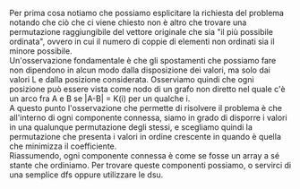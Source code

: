 Per prima cosa notiamo che possiamo esplicitare la richiesta del problema notando
che ciò che ci viene chiesto non è altro che trovare una permutazione raggiungibile
del vettore originale che sia "il più possibile ordinata", ovvero in cui il numero
di coppie di elementi non ordinati sia il minore possibile.<br />
Un'osservazione fondamentale è che gli spostamenti che possiamo fare non dipendono in
alcun modo dalla disposizione dei valori, ma solo dai valori L e dalla posizione considerata.
Osserviamo quindi che ogni posizione può essere vista come nodo di un grafo non diretto nel
quale c'è un arco fra A e B se |A-B| = K(i) per un qualche i.<br />
A questo punto l'osservazione che permette di risolvere il problema è che all'interno di ogni
componente connessa, siamo in grado di disporre i valori in una qualunque permutazione degli stessi,
e scegliamo quindi la permutazione che presenta i valori in ordine crescente in quando è quella che
minimizza il coefficiente.<br />
Riassumendo, ogni componente connessa è come se fosse un array a sé stante che ordiniamo.
Per trovare queste componenti possiamo, o servirci di una semplice dfs oppure utilizzare le dsu.
